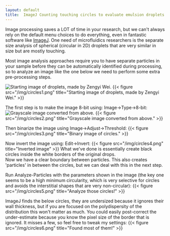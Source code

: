 ```yaml
---
layout: default
title:  ImageJ Counting touching circles to evaluate emulsion droplets
---
```


Image processing saves a LOT of time in your research, but we can't always rely on the 
default menu choices to do everything, even in fantastic software like [ImageJ](https://imagej.nih.gov/ij/).  One need
of microfluidics researchers is the separate size analysis of spherical (circular in 2D) droplets that
are very similar in size but are mostly touching.  

Most image analysis approaches require you to have separate particles in your sample before they can be
automatically identified during processing, so to analyze an image like the one below we need to perform some extra 
pre-processing steps.

![Starting image of droplets, made by Zengyi Wei.](circles1.png)
{{< figure src="/img/circles1.png" title="Starting image of droplets, made by Zengyi Wei." >}}

The first step is to make the image 8-bit using: Image->Type->8-bit:
 ![Grayscale image converted from above.](circles2.png)
{{< figure src="/img/circles2.png" title="Grayscale image converted from above." >}}

Then binarize the image using Image->Adjust->Threshold:
{{< figure src="/img/circles3.png" title="Binary image of circles." >}}

Now invert the image using: Edit->Invert:
{{< figure src="/img/circles4.png" title="Inverted image" >}}
What we've done is essentially create black circles inside the white borders of the original drops.  
Now we have a clear boundary between particles.
This also creates 'particles' in between the circles, but we can deal with this in the next step.

Run Analyze-Particles with the parameters shown in the image (the key one seems to be a high minimum 
circularity, which is very selective for circles and avoids the interstitial shapes that are very non-circular):
{{< figure src="/img/circles5.png" title="Analyze those circles!" >}}

ImageJ finds the below circles, they are undersized because it ignores their wall thickness, 
but if you are focused on the polydispersity of the distribution this won't matter as much.
You could easily post-correct the under-estimate because you know the pixel size of the border that is ignored.
It misses a few, so feel free to tweak my settings:
{{< figure src="/img/circles6.png" title="Found most of them!" >}}


